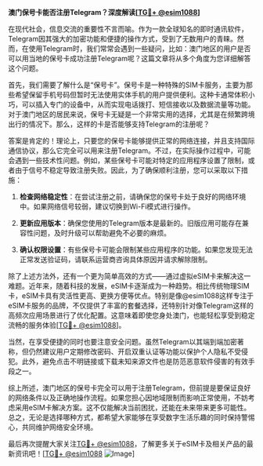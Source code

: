 **澳门保号卡能否注册Telegram？深度解读[[TG💪+ @esim1088](https://t.me/s/esim1088)]**

在现代社会，信息交流的重要性不言而喻。作为一款全球知名的即时通讯软件，Telegram因其强大的加密功能和便捷的操作方式，受到了无数用户的青睐。然而，在使用Telegram时，我们常常会遇到一些疑问，比如：澳门地区的用户是否可以用当地的保号卡成功注册Telegram呢？这篇文章将从多个角度为您详细解答这个问题。

首先，我们需要了解什么是“保号卡”。保号卡是一种特殊的SIM卡服务，主要为那些希望保留手机号码但暂时无法使用实体手机的用户提供便利。这种卡通常体积小巧，可以插入专门的设备中，从而实现电话拨打、短信接收以及数据流量等功能。对于澳门地区的居民来说，保号卡无疑是一个非常实用的选择，尤其是在频繁跨境出行的情况下。那么，这样的卡是否能够支持Telegram的注册呢？

答案是肯定的！理论上，只要您的保号卡能够提供正常的网络连接，并且支持国际通信协议，那么它完全可以用来注册Telegram。不过，在实际操作过程中，可能会遇到一些技术性问题。例如，某些保号卡可能对特定的应用程序设置了限制，或者由于信号不稳定导致注册失败。因此，为了确保顺利注册，您可以采取以下措施：

1. **检查网络稳定性**：在尝试注册之前，请确保您的保号卡处于良好的网络环境中。如果网络信号较弱，建议切换到Wi-Fi模式进行操作。
   
2. **更新应用版本**：确保您使用的Telegram版本是最新的。旧版应用可能存在兼容性问题，及时升级可以帮助避免不必要的麻烦。

3. **确认权限设置**：有些保号卡可能会限制某些应用程序的功能。如果您发现无法正常发送验证码，请联系运营商咨询具体原因并请求解除限制。

除了上述方法外，还有一个更为简单高效的方式——通过虚拟eSIM卡来解决这一难题。近年来，随着科技的发展，eSIM卡逐渐成为一种趋势。相比传统物理SIM卡，eSIM卡具有灵活性更高、更换方便等优点。特别是像@esim1088这样专注于eSIM卡服务的品牌，不仅提供了丰富的套餐选择，还特别针对像Telegram这样的高频次应用场景进行了优化配置。这意味着即使您身处澳门，也能轻松享受到稳定流畅的服务体验[[TG💪+ @esim1088](https://t.me/s/esim1088)]。

当然，在享受便捷的同时也要注意安全问题。虽然Telegram以其端到端加密著称，但仍然建议用户定期修改密码、开启双重认证等功能以保护个人隐私不受侵犯。此外，避免点击不明链接或下载未知来源文件也是防范恶意软件侵害的有效手段之一。

综上所述，澳门地区的保号卡完全可以用于注册Telegram，但前提是要保证良好的网络条件以及正确地操作流程。如果您担心因地域限制而影响正常使用，不妨考虑采用eSIM卡解决方案。这不仅能解决当前困扰，还能在未来带来更多可能性。总之，无论是选择哪种方式，都希望大家能够在享受数字生活乐趣的同时保持警惕心，共同维护网络安全环境。

最后再次提醒大家关注[TG💪+ @esim1088](https://t.me/s/esim1088)，了解更多关于eSIM卡及相关产品的最新资讯吧！[[TG💪+ @esim1088](https://t.me/s/esim1088) ![Image](https://i.postimg.cc/4NQfJmqS/Snipaste-2025-05-13-00-14-12.png)]